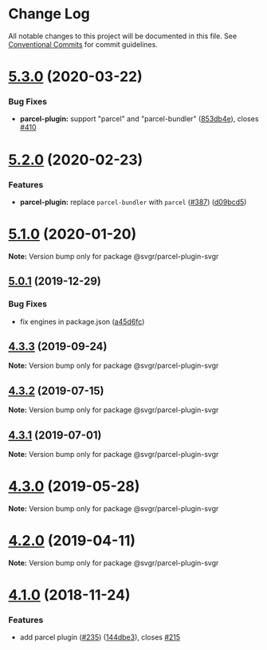 # Change Log

All notable changes to this project will be documented in this file.
See [Conventional Commits](https://conventionalcommits.org) for commit guidelines.

# [5.3.0](https://github.com/gregberge/svgr/tree/master/packages/parcel-plugin-svgr/compare/v5.2.0...v5.3.0) (2020-03-22)


### Bug Fixes

* **parcel-plugin:** support "parcel" and "parcel-bundler" ([853db4e](https://github.com/gregberge/svgr/tree/master/packages/parcel-plugin-svgr/commit/853db4ef0e9da4952e8189e3f86fb62e6c506693)), closes [#410](https://github.com/gregberge/svgr/tree/master/packages/parcel-plugin-svgr/issues/410)





# [5.2.0](https://github.com/gregberge/svgr/tree/master/packages/parcel-plugin-svgr/compare/v5.1.0...v5.2.0) (2020-02-23)


### Features

* **parcel-plugin:** replace `parcel-bundler` with `parcel` ([#387](https://github.com/gregberge/svgr/tree/master/packages/parcel-plugin-svgr/issues/387)) ([d09bcd5](https://github.com/gregberge/svgr/tree/master/packages/parcel-plugin-svgr/commit/d09bcd5d7ba21c8845c6042928bbdf14165e787b))





# [5.1.0](https://github.com/gregberge/svgr/tree/master/packages/parcel-plugin-svgr/compare/v5.0.1...v5.1.0) (2020-01-20)

**Note:** Version bump only for package @svgr/parcel-plugin-svgr





## [5.0.1](https://github.com/gregberge/svgr/tree/master/packages/parcel-plugin-svgr/compare/v5.0.0...v5.0.1) (2019-12-29)


### Bug Fixes

* fix engines in package.json ([a45d6fc](https://github.com/gregberge/svgr/tree/master/packages/parcel-plugin-svgr/commit/a45d6fc8b43402bec60ed4e9273f90fdc65a23a7))





## [4.3.3](https://github.com/gregberge/svgr/tree/master/packages/parcel-plugin-svgr/compare/v4.3.2...v4.3.3) (2019-09-24)

**Note:** Version bump only for package @svgr/parcel-plugin-svgr





## [4.3.2](https://github.com/gregberge/svgr/tree/master/packages/parcel-plugin-svgr/compare/v4.3.1...v4.3.2) (2019-07-15)

**Note:** Version bump only for package @svgr/parcel-plugin-svgr





## [4.3.1](https://github.com/gregberge/svgr/tree/master/packages/parcel-plugin-svgr/compare/v4.3.0...v4.3.1) (2019-07-01)

**Note:** Version bump only for package @svgr/parcel-plugin-svgr





# [4.3.0](https://github.com/gregberge/svgr/tree/master/packages/parcel-plugin-svgr/compare/v4.2.0...v4.3.0) (2019-05-28)

**Note:** Version bump only for package @svgr/parcel-plugin-svgr





# [4.2.0](https://github.com/gregberge/svgr/tree/master/packages/parcel-plugin-svgr/compare/v4.1.0...v4.2.0) (2019-04-11)

**Note:** Version bump only for package @svgr/parcel-plugin-svgr





# [4.1.0](https://github.com/gregberge/svgr/compare/v4.0.4...v4.1.0) (2018-11-24)


### Features

* add parcel plugin ([#235](https://github.com/gregberge/svgr/issues/235)) ([144dbe3](https://github.com/gregberge/svgr/commit/144dbe3)), closes [#215](https://github.com/gregberge/svgr/issues/215)
